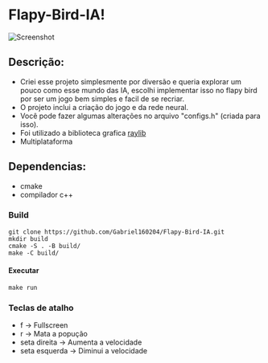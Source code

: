 # Flapy-Bird-IA!
![Screenshot](https://user-images.githubusercontent.com/89217994/197409201-0de15e3b-4956-43de-97a9-0764d82bfe8c.png)

## Descrição:
- Criei esse projeto simplesmente por diversão e queria explorar um pouco como esse mundo das IA, escolhi implementar isso no flapy bird por ser um jogo bem simples e facil de se recriar.
- O projeto inclui a criação do jogo e da rede neural.
- Você pode fazer algumas alterações no arquivo "configs.h" (criada para isso).
- Foi utilizado a biblioteca grafica [raylib](https://github.com/raysan5/raylib)
- Multiplataforma

## Dependencias: 

* cmake 
* compilador c++

### Build ###
  
    git clone https://github.com/Gabriel160204/Flapy-Bird-IA.git
	mkdir build
	cmake -S . -B build/
	make -C build/
  
#### Executar ####

    make run

### Teclas de atalho
* f -> Fullscreen
* r -> Mata a popução
* seta direita -> Aumenta a velocidade
* seta esquerda -> Diminui a velocidade

